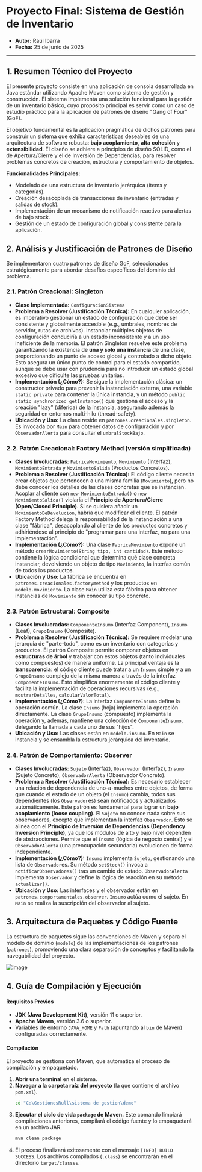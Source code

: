 # **Proyecto Final: Sistema de Gestión de Inventario**

* **Autor:** Raúl Ibarra
* **Fecha:** 25 de junio de 2025

---

## **1. Resumen Técnico del Proyecto**

El presente proyecto consiste en una aplicación de consola desarrollada en Java estándar utilizando Apache Maven como sistema de gestión y construcción. El sistema implementa una solución funcional para la gestión de un inventario básico, cuyo propósito principal es servir como un caso de estudio práctico para la aplicación de patrones de diseño "Gang of Four" (GoF).

El objetivo fundamental es la aplicación pragmática de dichos patrones para construir un sistema que exhiba características deseables de una arquitectura de software robusta: **bajo acoplamiento**, **alta cohesión** y **extensibilidad**. El diseño se adhiere a principios de diseño SOLID, como el de Apertura/Cierre y el de Inversión de Dependencias, para resolver problemas concretos de creación, estructura y comportamiento de objetos.

**Funcionalidades Principales:**
- Modelado de una estructura de inventario jerárquica (ítems y categorías).
- Creación desacoplada de transacciones de inventario (entradas y salidas de stock).
- Implementación de un mecanismo de notificación reactivo para alertas de bajo stock.
- Gestión de un estado de configuración global y consistente para la aplicación.

## **2. Análisis y Justificación de Patrones de Diseño**

Se implementaron cuatro patrones de diseño GoF, seleccionados estratégicamente para abordar desafíos específicos del dominio del problema.

### **2.1. Patrón Creacional: Singleton**

* **Clase Implementada:** `ConfiguracionSistema`
* **Problema a Resolver (Justificación Técnica):** En cualquier aplicación, es imperativo gestionar un estado de configuración que debe ser consistente y globalmente accesible (e.g., umbrales, nombres de servidor, rutas de archivos). Instanciar múltiples objetos de configuración conduciría a un estado inconsistente y a un uso ineficiente de la memoria. El patrón Singleton resuelve este problema garantizando la existencia de **una y solo una instancia** de una clase, proporcionando un punto de acceso global y controlado a dicho objeto. Esto asegura un único punto de control para el estado compartido, aunque se debe usar con prudencia para no introducir un estado global excesivo que dificulte las pruebas unitarias.
* **Implementación (¿Cómo?):** Se sigue la implementación clásica: un constructor privado para prevenir la instanciación externa, una variable `static private` para contener la única instancia, y un método `public static synchronized getInstance()` que gestiona el acceso y la creación "lazy" (diferida) de la instancia, asegurando además la seguridad en entornos multi-hilo (thread-safety).
* **Ubicación y Uso:** La clase reside en `patrones.creacionales.singleton`. Es invocada por `Main` para obtener datos de configuración y por `ObservadorAlerta` para consultar el `umbralStockBajo`.

### **2.2. Patrón Creacional: Factory Method (versión simplificada)**

* **Clases Involucradas:** `FabricaMovimiento`, `Movimiento` (Interfaz), `MovimientoEntrada` y `MovimientoSalida` (Productos Concretos).
* **Problema a Resolver (Justificación Técnica):** El código cliente necesita crear objetos que pertenecen a una misma familia (`Movimiento`), pero no debe conocer los detalles de las clases concretas que se instancian. Acoplar al cliente con `new MovimientoEntrada()` o `new MovimientoSalida()` violaría el **Principio de Apertura/Cierre (Open/Closed Principle)**. Si se quisiera añadir un `MovimientoDeDevolucion`, habría que modificar el cliente. El patrón Factory Method delega la responsabilidad de la instanciación a una clase "fábrica", desacoplando al cliente de los productos concretos y adhiriéndose al principio de "programar para una interfaz, no para una implementación".
* **Implementación (¿Cómo?):** Una clase `FabricaMovimiento` expone un método `crearMovimiento(String tipo, int cantidad)`. Este método contiene la lógica condicional que determina qué clase concreta instanciar, devolviendo un objeto de tipo `Movimiento`, la interfaz común de todos los productos.
* **Ubicación y Uso:** La fábrica se encuentra en `patrones.creacionales.factorymethod` y los productos en `modelo.movimiento`. La clase `Main` utiliza esta fábrica para obtener instancias de `Movimiento` sin conocer su tipo concreto.

### **2.3. Patrón Estructural: Composite**

* **Clases Involucradas:** `ComponenteInsumo` (Interfaz Component), `Insumo` (Leaf), `GrupoInsumo` (Composite).
* **Problema a Resolver (Justificación Técnica):** Se requiere modelar una jerarquía de "parte-todo", como es un inventario con categorías y productos. El patrón Composite permite componer objetos en **estructuras de árbol** y trabajar con estos objetos (tanto individuales como compuestos) de manera uniforme. La principal ventaja es la **transparencia**: el código cliente puede tratar a un `Insumo` simple y a un `GrupoInsumo` complejo de la misma manera a través de la interfaz `ComponenteInsumo`. Esto simplifica enormemente el código cliente y facilita la implementación de operaciones recursivas (e.g., `mostrarDetalles`, `calcularValorTotal`).
* **Implementación (¿Cómo?):** La interfaz `ComponenteInsumo` define la operación común. La clase `Insumo` (hoja) implementa la operación directamente. La clase `GrupoInsumo` (compuesto) implementa la operación y, además, mantiene una colección de `ComponenteInsumo`, delegando la llamada a cada uno de sus "hijos".
* **Ubicación y Uso:** Las clases están en `modelo.insumo`. En `Main` se instancia y se ensambla la estructura jerárquica del inventario.

### **2.4. Patrón de Comportamiento: Observer**

* **Clases Involucradas:** `Sujeto` (Interfaz), `Observador` (Interfaz), `Insumo` (Sujeto Concreto), `ObservadorAlerta` (Observador Concreto).
* **Problema a Resolver (Justificación Técnica):** Es necesario establecer una relación de dependencia de uno-a-muchos entre objetos, de forma que cuando el estado de un objeto (el `Insumo`) cambia, todos sus dependientes (los `Observador`es) sean notificados y actualizados automáticamente. Este patrón es fundamental para lograr un **bajo acoplamiento (loose coupling)**. El `Sujeto` no conoce nada sobre sus observadores, excepto que implementan la interfaz `Observador`. Esto se alinea con el **Principio de Inversión de Dependencias (Dependency Inversion Principle)**, ya que los módulos de alto y bajo nivel dependen de abstracciones. Permite que el `Insumo` (lógica de negocio central) y el `ObservadorAlerta` (una preocupación secundaria) evolucionen de forma independiente.
* **Implementación (¿Cómo?):** `Insumo` implementa `Sujeto`, gestionando una lista de `Observador`es. Su método `setStock()` invoca a `notificarObservadores()` tras un cambio de estado. `ObservadorAlerta` implementa `Observador` y define la lógica de reacción en su método `actualizar()`.
* **Ubicación y Uso:** Las interfaces y el observador están en `patrones.comportamentales.observer`. `Insumo` actúa como el sujeto. En `Main` se realiza la suscripción del observador al sujeto.

## **3. Arquitectura de Paquetes y Código Fuente**

La estructura de paquetes sigue las convenciones de Maven y separa el modelo de dominio (`modelo`) de las implementaciones de los patrones (`patrones`), promoviendo una clara separación de conceptos y facilitando la navegabilidad del proyecto.

![image](https://github.com/user-attachments/assets/e49fcaae-884a-484d-818b-89a7bf3fc13c)

## **4. Guía de Compilación y Ejecución**

#### **Requisitos Previos**
* **JDK (Java Development Kit)**, versión 11 o superior.
* **Apache Maven**, versión 3.6 o superior.
* Variables de entorno `JAVA_HOME` y `Path` (apuntando al `bin` de Maven) configuradas correctamente.

#### **Compilación**
El proyecto se gestiona con Maven, que automatiza el proceso de compilación y empaquetado.

1.  **Abrir una terminal** en el sistema.
2.  **Navegar a la carpeta raíz del proyecto** (la que contiene el archivo `pom.xml`).
    ```sh
    cd "C:\GestionesRull\sistema de gestion\demo"
    ```
3.  **Ejecutar el ciclo de vida `package` de Maven.** Este comando limpiará compilaciones anteriores, compilará el código fuente y lo empaquetará en un archivo JAR.
    ```sh
    mvn clean package
    ```
4.  El proceso finalizará exitosamente con el mensaje `[INFO] BUILD SUCCESS`. Los archivos compilados (`.class`) se encontrarán en el directorio `target/classes`.

